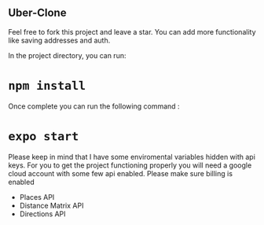 ## Uber-Clone

Feel free to fork this project and leave a star. You can add more functionality like saving addresses and auth.

In the project directory, you can run:

# `npm install`
Once complete you can run the following command :
# `expo start`

Please keep in mind that I have some enviromental variables hidden with api keys. For you to get the project functioning properly you will need a google cloud account with some few api enabled.
Please make sure billing is enabled

- Places API
- Distance Matrix API
- Directions API
